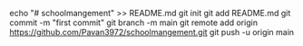 echo "# schoolmangement" >> README.md
git init
git add README.md
git commit -m "first commit"
git branch -m main 
git remote add origin https://github.com/Pavan3972/schoolmangement.git
git push -u origin main
